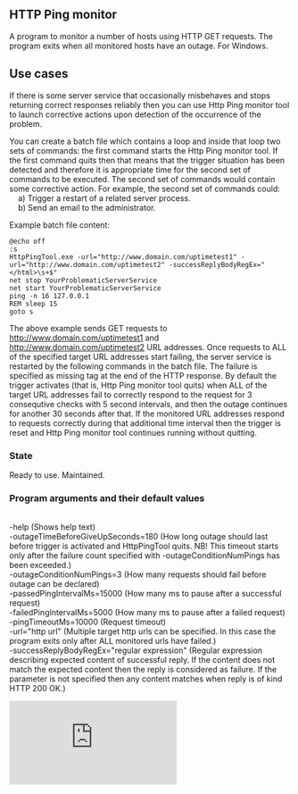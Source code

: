 ## HTTP Ping monitor
A program to monitor a number of hosts using HTTP GET requests. The program exits when all monitored hosts have an outage. For Windows.

## Use cases
If there is some server service that occasionally misbehaves and stops returning correct responses reliably then you can use Http Ping monitor tool to launch corrective actions upon detection of the occurrence of the problem. 

You can create a batch file which contains a loop and inside that loop two sets of commands: the first command starts the Http Ping monitor tool. If the first command quits then that means that the trigger situation has been detected and therefore it is appropriate time for the second set of commands to be executed. The second set of commands would contain some corrective action. For example, the second set of commands could:
<br>&nbsp;&nbsp;&nbsp;&nbsp;a) Trigger a restart of a related server process.
<br>&nbsp;&nbsp;&nbsp;&nbsp;b) Send an email to the administrator.

Example batch file content:

	@echo off
	:s
	HttpPingTool.exe -url="http://www.domain.com/uptimetest1" -url="http://www.domain.com/uptimetest2" -successReplyBodyRegEx="</html>\s+$"
	net stop YourProblematicServerService
	net start YourProblematicServerService
	ping -n 16 127.0.0.1
	REM sleep 15
	goto s

The above example sends GET requests to http://www.domain.com/uptimetest1 and http://www.domain.com/uptimetest2 URL addresses. Once requests to ALL of the specified target URL addresses start failing, the server service is restarted by the following commands in the batch file. The failure is specified as missing <html> tag at the end of the HTTP response. By default the trigger activates (that is, Http Ping monitor tool quits) when ALL of the target URL addresses fail to correctly respond to the request for 3 consequtive checks with 5 second intervals, and then the outage continues for another 30 seconds after that. If the monitored URL addresses respond to requests correctly during that additional time interval then the trigger is reset and Http Ping monitor tool continues running without quitting.

### State
Ready to use. Maintained.

### Program arguments and their default values
<br>-help (Shows help text)
<br>-outageTimeBeforeGiveUpSeconds=180 (How long outage should last before trigger is activated and HttpPingTool quits. NB! This timeout starts only after the failure count specified with -outageConditionNumPings has been exceeded.)
<br>-outageConditionNumPings=3 (How many requests should fail before outage can be declared)
<br>-passedPingIntervalMs=15000 (How many ms to pause after a successful request)
<br>-failedPingIntervalMs=5000 (How many ms to pause after a failed request)
<br>-pingTimeoutMs=10000 (Request timeout)
<br>-url="http url" (Multiple target http urls can be specified. In this case the program exits only after ALL monitored urls have failed.)
<br>-successReplyBodyRegEx="regular expression" (Regular expression describing expected content of successful reply. If the content does not match the expected content then the reply is considered as failure. If the parameter is not specified then any content matches when reply is of kind HTTP 200 OK.)


[![Analytics](https://ga-beacon.appspot.com/UA-351728-28/HttpPingTool/README.md?pixel)](https://github.com/igrigorik/ga-beacon)    

